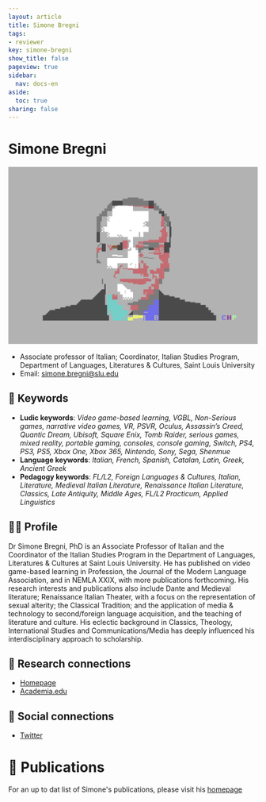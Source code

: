 ```yaml
---
layout: article
title: Simone Bregni
tags:
- reviewer
key: simone-bregni
show_title: false
pageview: true
sidebar:
  nav: docs-en
aside:
  toc: true
sharing: false
---
```


# Simone Bregni

<div class="card">
  <div class="card__image">
    <img class="image" src="/assets/images/bregni.png"/>
  </div>
</div>

- Associate professor of Italian; Coordinator, Italian Studies Program, Department of Languages, Literatures & Cultures, Saint Louis University
- Email: [simone.bregni@slu.edu](mailto:simone.bregni@slu.edu)

## 🔑 Keywords

- **Ludic keywords**: *Video game-based learning, VGBL, Non-Serious games, narrative video games, VR, PSVR, Oculus, Assassin’s Creed, Quantic Dream, Ubisoft, Square Enix, Tomb Raider, serious games, mixed reality, portable gaming, consoles, console gaming, Switch, PS4, PS3, PS5, Xbox One, Xbox 365, Nintendo, Sony, Sega, Shenmue*
- **Language keywords**: *Italian, French, Spanish, Catalan, Latin, Greek, Ancient Greek*
- **Pedagogy keywords**: *FL/L2, Foreign Languages & Cultures, Italian, Literature, Medieval Italian Literature, Renaissance Italian Literature, Classics, Late Antiquity, Middle Ages, FL/L2 Practicum, Applied Linguistics*

<!--more-->

## 👨‍🏫 Profile

Dr Simone Bregni, PhD is an Associate Professor of Italian and the Coordinator of the Italian Studies Program in the Department of Languages, Literatures & Cultures at Saint Louis University. He has published on video game-based learning in Profession, the Journal of the Modern Language Association, and in NEMLA XXIX, with more publications forthcoming. His research interests and publications also include Dante and Medieval literature; Renaissance Italian Theater, with a focus on the representation of sexual alterity; the Classical Tradition; and the application of media & technology to second/foreign language acquisition, and the teaching of literature and culture. His eclectic background in Classics, Theology, International Studies and Communications/Media has deeply influenced his interdisciplinary approach to scholarship.

## 🧪 Research connections

- [Homepage](https://simonebregni.com/)
- [Academia.edu](https://slu.academia.edu/SimoneBregni)

## 💬 Social connections

- [Twitter](https://twitter.com/bregni1)

# 📰 Publications

For an up to dat list of Simone's publications, please visit his [homepage](https://simonebregni.com/)